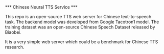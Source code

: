 *** Chinese Neural TTS Service ***

This repo is an open-source TTS web server for Chinese text-to-speech task. The backend model was developed from Google Tacotron1 model. The training dataset was an open-source Chinese Speech Dataset released by Biaobei.

It is a very simple web server which could be a benchmark for Chinese TTS research.
